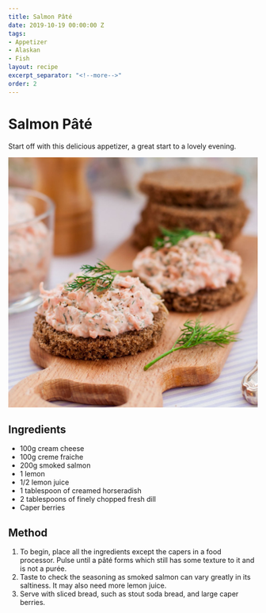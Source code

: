 ```yaml
---
title: Salmon Pâté
date: 2019-10-19 00:00:00 Z
tags:
- Appetizer
- Alaskan
- Fish
layout: recipe
excerpt_separator: "<!--more-->"
order: 2
---
```


# Salmon Pâté

Start off with this delicious appetizer, a great start to a lovely evening.

<!--more-->

[![Salmon Pâté](/_uploads/salmonpate.jpg)](/_uploads/salmonpate.jpg)

## Ingredients

- 100g cream cheese
- 100g creme fraiche
- 200g smoked salmon
- 1 lemon
- 1/2 lemon juice
- 1 tablespoon of creamed horseradish
- 2 tablespoons of finely chopped fresh dill
- Caper berries



## Method

1. To begin, place all the ingredients except the capers in a food processor. Pulse until a pâté forms which still has some texture to it and is not a purée.
2. Taste to check the seasoning as smoked salmon can vary greatly in its saltiness. It may also need more lemon juice.
3. Serve with sliced bread, such as stout soda bread, and large caper berries.

